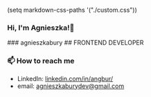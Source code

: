(setq markdown-css-paths '("./custom.css"))
### Hi, I'm Agnieszka!👋

<box>
### agnieszkabury
## FRONTEND DEVELOPER
</box>

### 📫 How to reach me

- LinkedIn: [linkedin.com/in/angbur/](https://www.linkedin.com/in/angbur)
- email: agnieszkaburydev@gmail.com



<!--
**angbur/angbur** is a ✨ _special_ ✨ repository because its `README.md` (this file) appears on your GitHub profile.

Here are some ideas to get you started:

- 🔭 I’m currently working on ...
- 🌱 I’m currently learning ...
- 👯 I’m looking to collaborate on ...
- 🤔 I’m looking for help with ...
- 💬 Ask me about ...


- 😄 Pronouns: ...
- ⚡ Fun fact: ...
-->
